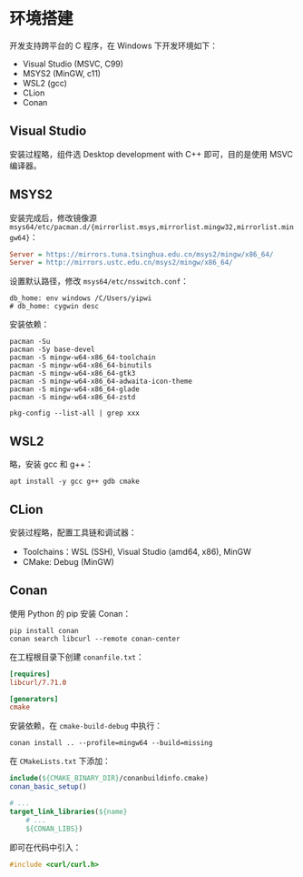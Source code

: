 # 环境搭建

开发支持跨平台的 C 程序，在 Windows 下开发环境如下：

- Visual Studio (MSVC, C99)
- MSYS2 (MinGW, c11)
- WSL2 (gcc)
- CLion
- Conan

## Visual Studio

安装过程略，组件选 Desktop development with C++ 即可，目的是使用 MSVC 编译器。

## MSYS2

安装完成后，修改镜像源 `msys64/etc/pacman.d/{mirrorlist.msys,mirrorlist.mingw32,mirrorlist.mingw64}`：

```ini
Server = https://mirrors.tuna.tsinghua.edu.cn/msys2/mingw/x86_64/
Server = http://mirrors.ustc.edu.cn/msys2/mingw/x86_64/
```

设置默认路径，修改 `msys64/etc/nsswitch.conf`：
```
db_home: env windows /C/Users/yipwi
# db_home: cygwin desc
```

安装依赖：
```shell
pacman -Su
pacman -Sy base-devel
pacman -S mingw-w64-x86_64-toolchain
pacman -S mingw-w64-x86_64-binutils
pacman -S mingw-w64-x86_64-gtk3
pacman -S mingw-w64-x86_64-adwaita-icon-theme
pacman -S mingw-w64-x86_64-glade
pacman -S mingw-w64-x86_64-zstd

pkg-config --list-all | grep xxx
```

## WSL2

略，安装 gcc 和 g++：

```shell
apt install -y gcc g++ gdb cmake
```

## CLion

安装过程略，配置工具链和调试器：

- Toolchains：WSL (SSH), Visual Studio (amd64, x86), MinGW
- CMake: Debug (MinGW)

## Conan

使用 Python 的 pip 安装 Conan：

```shell
pip install conan
conan search libcurl --remote conan-center
```

在工程根目录下创建 `conanfile.txt`：

```ini
[requires]
libcurl/7.71.0

[generators]
cmake
```

安装依赖，在 `cmake-build-debug` 中执行：

```shell
conan install .. --profile=mingw64 --build=missing
```

在 `CMakeLists.txt` 下添加：

```cmake
include(${CMAKE_BINARY_DIR}/conanbuildinfo.cmake)
conan_basic_setup()

# ...
target_link_libraries(${name}
	# ...
	${CONAN_LIBS})
```

即可在代码中引入：

```c
#include <curl/curl.h>
```

